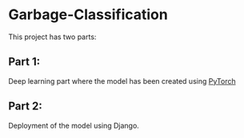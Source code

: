 # Garbage-Classification

This project has two parts:

## Part 1:
Deep learning part where the model has been created using [PyTorch](https://github.com/Yazakk/Garbage-Classification/blob/main/main_app/PyTorch.py)

## Part 2:
Deployment of the model using Django.
